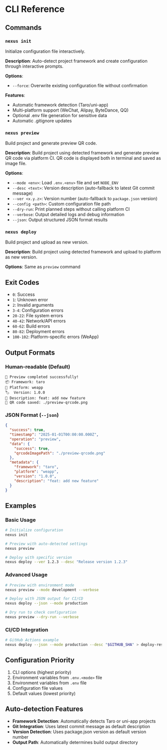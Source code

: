 # CLI Reference

## Commands

### `nexus init`
Initialize configuration file interactively.

**Description**: Auto-detect project framework and create configuration through interactive prompts.

**Options**:
- `--force`: Overwrite existing configuration file without confirmation

**Features**:
- Automatic framework detection (Taro/uni-app)
- Multi-platform support (WeChat, Alipay, ByteDance, QQ)
- Optional .env file generation for sensitive data
- Automatic .gitignore updates

### `nexus preview`
Build project and generate preview QR code.

**Description**: Build project using detected framework and generate preview QR code via platform CI. QR code is displayed both in terminal and saved as image file.

**Options**:
- `--mode <env>`: Load `.env.<env>` file and set `NODE_ENV`
- `--desc <text>`: Version description (auto-fallback to latest Git commit message)
- `--ver <x.y.z>`: Version number (auto-fallback to `package.json` version)
- `--config <path>`: Custom configuration file path
- `--dry-run`: Print planned steps without calling platform CI
- `--verbose`: Output detailed logs and debug information
- `--json`: Output structured JSON format results

### `nexus deploy`
Build project and upload as new version.

**Description**: Build project using detected framework and upload to platform as new version.

**Options**: Same as `preview` command

## Exit Codes

- `0`: Success
- `1`: Unknown error
- `2`: Invalid arguments
- `3-4`: Configuration errors
- `20-22`: File system errors
- `40-42`: Network/API errors
- `60-62`: Build errors
- `80-82`: Deployment errors
- `100-102`: Platform-specific errors (WeApp)

## Output Formats

### Human-readable (Default)
```
🎉 Preview completed successfully!
📦 Framework: taro
🎯 Platform: weapp
🏷️  Version: 1.0.0
📝 Description: feat: add new feature
📱 QR code saved: ./preview-qrcode.png
```

### JSON Format (`--json`)
```json
{
  "success": true,
  "timestamp": "2025-01-01T00:00:00.000Z",
  "operation": "preview",
  "data": {
    "success": true,
    "qrcodeImagePath": "./preview-qrcode.png"
  },
  "metadata": {
    "framework": "taro",
    "platform": "weapp",
    "version": "1.0.0",
    "description": "feat: add new feature"
  }
}
```

## Examples

### Basic Usage
```bash
# Initialize configuration
nexus init

# Preview with auto-detected settings
nexus preview

# Deploy with specific version
nexus deploy --ver 1.2.3 --desc "Release version 1.2.3"
```

### Advanced Usage
```bash
# Preview with environment mode
nexus preview --mode development --verbose

# Deploy with JSON output for CI/CD
nexus deploy --json --mode production

# Dry run to check configuration
nexus preview --dry-run --verbose
```

### CI/CD Integration
```bash
# GitHub Actions example
nexus deploy --json --mode production --desc "$GITHUB_SHA" > deploy-result.json
```

## Configuration Priority

1. CLI options (highest priority)
2. Environment variables from `.env.<mode>` file
3. Environment variables from `.env` file
4. Configuration file values
5. Default values (lowest priority)

## Auto-detection Features

- **Framework Detection**: Automatically detects Taro or uni-app projects
- **Git Integration**: Uses latest commit message as default description
- **Version Detection**: Uses package.json version as default version number
- **Output Path**: Automatically determines build output directory


